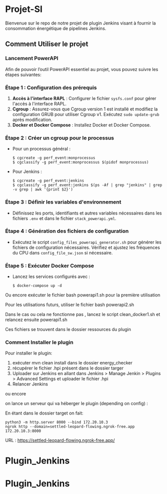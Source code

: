 # Projet-SI
Bienvenue sur le repo de notre projet de plugin Jenkins visant à fournir la consommation énergétique de pipelines Jenkins.

## Comment Utiliser le projet

### Lancement PowerAPI
Afin de pouvoir l’outil PowerAPI essentiel au projet, vous pouvez suivre les étapes suivantes:

### Étape 1 : Configuration des prérequis
1. **Accès à l'interface RAPL** : Configurer le fichier `sysfs.conf` pour gérer l'accès à l'interface RAPL.
2. **Cgroup** : Assurez-vous que Cgroup version 1 est installé et modifiez la configuration GRUB pour utiliser Cgroup v1. Exécutez `sudo update-grub` après modification.
3. **Docker et Docker Compose** : Installez Docker et Docker Compose.

### Étape 2 : Créer un cgroup pour le processus
- Pour un processus général :
  ```
  $ cgcreate -g perf_event:monprocessus
  $ cgclassify -g perf_event:monprocessus $(pidof monprocessus)
  ```
- Pour Jenkins :
  ```
  $ cgcreate -g perf_event:jenkins
  $ cgclassify -g perf_event:jenkins $(ps -Af | grep "jenkins" | grep -v grep | awk '{print $2}')
  ```

### Étape 3 : Définir les variables d'environnement
- Définissez les ports, identifiants et autres variables nécessaires dans les fichiers `.env` et dans le fichier `stack_powerapi.yml`.

### Étape 4 : Génération des fichiers de configuration
- Exécutez le script `config_files_powerapi_generator.sh` pour générer les fichiers de configuration nécessaires. Vérifiez et ajustez les fréquences du CPU dans `config_file_sw.json` si nécessaire.

### Étape 5 : Exécuter Docker Compose
- Lancez les services configurés avec :
  ```
  $ docker-compose up -d
  ```

Ou encore exécuter le fichier bash powerapi1.sh pour la première utilisation 

Pour les utilisations futurs, utiliser le fichier bash powerapi2.sh 

Dans le cas ou cela ne fonctionne pas ,  lancez le script clean_docker1.sh et relancez ensuite powerapi1.sh

Ces fichiers se trouvent dans le dossier ressources du plugin

### Comment Installer  le plugin 

Pour installer le plugin: 
1. exécuter mvn clean install dans le dossier energy_checker
2. récupérer le fichier .hpi présent dans le dossier targer
3. Uploader sur Jenkins en allant dans Jenkins > Manage Jenkin > Plugins > Advanced Settings et uploader le fichier .hpi
4. Relancer Jenkins

ou encore 

on lance un serveur qui va héberger le plugin (depending on config) : 

En étant dans le dossier target on fait: 
 
```
python3 -m http.server 8000 --bind 172.20.10.3
ngrok http --domain=settled-leopard-flowing.ngrok-free.app 172.20.10.3:8000
```

URL :
https://settled-leopard-flowing.ngrok-free.app/

# Plugin_Jenkins
# Plugin_Jenkins
